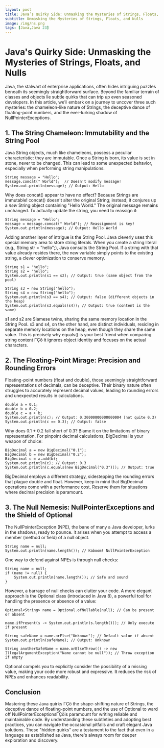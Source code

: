 ```yaml
---
layout: post
title: Java’s Quirky Side: Unmasking the Mysteries of Strings, Floats, and Nulls
subtitle: Unmasking the Mysteries of Strings, Floats, and Nulls
image: /img/ns.png
tags: [Java,Java 23]
---
```


# Java's Quirky Side: Unmasking the Mysteries of Strings, Floats, and Nulls

Java, the stalwart of enterprise applications, often hides intriguing puzzles beneath its seemingly straightforward surface. Beyond the familiar terrain of classes and objects lie subtle quirks that can trip up even seasoned developers. In this article,  we’ll embark on a journey to uncover three such mysteries: the chameleon-like nature of Strings, the deceptive dance of floating-point numbers, and the ever-lurking shadow of NullPointerExceptions.

## 1. The String Chameleon: Immutability and the String Pool

Java String objects, much like chameleons, possess a peculiar characteristic: they are immutable. Once a String is born, its value is set in stone, never to be changed. This can lead to some unexpected behavior, especially when performing string manipulations.

    String message = "Hello";
    message.concat(" World");  // Doesn't modify message!
    System.out.println(message); // Output: Hello

Why does concat() appear to have no effect? Because Strings are immutable! concat() doesn't alter the original String; instead, it conjures up a *new* String object containing "Hello World." The original message remains unchanged. To actually update the string, you need to reassign it:

    String message = "Hello";
    message = message.concat(" World"); // Reassignment is key!
    System.out.println(message); // Output: Hello World

Adding another layer of intrigue is the String Pool. Java cleverly uses this special memory area to store string literals. When you create a string literal (e.g., String str = "hello";), Java consults the String Pool. If a string with that value already resides there, the new variable simply points to the existing string, a clever optimization to conserve memory.

    String s1 = "hello";
    String s2 = "hello";
    System.out.println(s1 == s2); // Output: true (same object from the pool)
    
    String s3 = new String("hello");
    String s4 = new String("hello");
    System.out.println(s3 == s4); // Output: false (different objects in the heap)
    System.out.println(s3.equals(s4)); // Output: true (content is the same)

s1 and s2 are Siamese twins, sharing the same memory location in the String Pool. s3 and s4, on the other hand, are distinct individuals, residing in separate memory locations on the heap, even though they share the same value. This is precisely why equals() is your best friend when comparing string content ΓÇô it ignores object identity and focuses on the actual characters.

## 2. The Floating-Point Mirage: Precision and Rounding Errors

Floating-point numbers (float and double), those seemingly straightforward representations of decimals, can be deceptive. Their binary nature often struggles to accurately represent decimal values, leading to rounding errors and unexpected results in calculations.

    double a = 0.1;
    double b = 0.2;
    double c = a + b;
    System.out.println(c); // Output: 0.30000000000000004 (not quite 0.3)
    System.out.println(c == 0.3); // Output: false

Why does 0.1 + 0.2 fall short of 0.3? Blame it on the limitations of binary representation. For pinpoint decimal calculations, BigDecimal is your weapon of choice:

    BigDecimal a = new BigDecimal("0.1");
    BigDecimal b = new BigDecimal("0.2");
    BigDecimal c = a.add(b);
    System.out.println(c); // Output: 0.3
    System.out.println(c.equals(new BigDecimal("0.3"))); // Output: true

BigDecimal employs a different strategy, sidestepping the rounding errors that plague double and float. However, keep in mind that BigDecimal operations come with a performance cost. Reserve them for situations where decimal precision is paramount.

## 3. The Null Nemesis: NullPointerExceptions and the Shield of Optional

The NullPointerException (NPE), the bane of many a Java developer, lurks in the shadows, ready to pounce. It arises when you attempt to access a member (method or field) of a null object.

    String name = null;
    System.out.println(name.length()); // Kaboom! NullPointerException

One way to defend against NPEs is through null checks:

    String name = null;
    if (name != null) {
        System.out.println(name.length()); // Safe and sound
    }

However, a barrage of null checks can clutter your code. A more elegant approach is the Optional class (introduced in Java 8), a powerful tool for handling the presence or absence of a value:

    Optional<String> name = Optional.ofNullable(null); // Can be present or absent
    
    name.ifPresent(s -> System.out.println(s.length())); // Only execute if present
    
    String safeName = name.orElse("Unknown"); // Default value if absent
    System.out.println(safeName); // Output: Unknown
    
    String anotherSafeName = name.orElseThrow(() -> new IllegalArgumentException("Name cannot be null")); // Throw exception if empty

Optional compels you to explicitly consider the possibility of a missing value, making your code more robust and expressive. It reduces the risk of NPEs and enhances readability.

## Conclusion

Mastering these Java quirks ΓÇö the shape-shifting nature of Strings, the deceptive dance of floating-point numbers, and the use of Optional to ward off NullPointerExceptionsΓÇöis paramount for writing reliable and maintainable code. By understanding these subtleties and adopting best practices, you can navigate the occasional pitfalls and craft elegant Java solutions. These "hidden quirks" are a testament to the fact that even in a language as established as Java, there's always room for deeper exploration and discovery.
